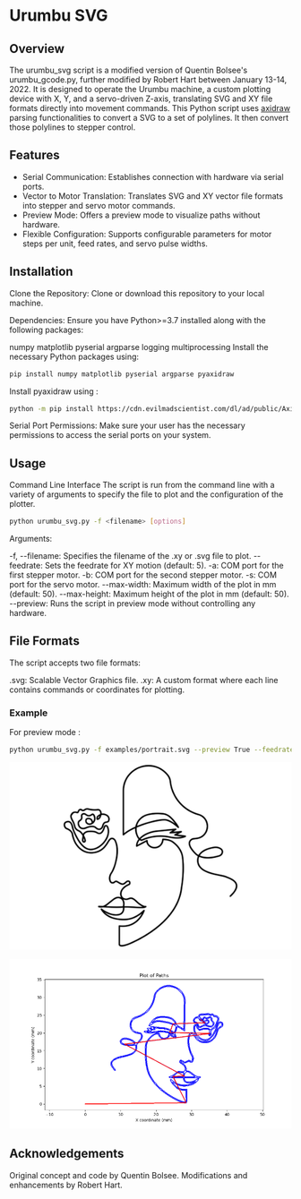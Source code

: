 # Urumbu SVG
## Overview
The urumbu_svg script is a modified version of Quentin Bolsee's urumbu_gcode.py, further modified by Robert Hart between January 13-14, 2022. It is designed to operate the Urumbu machine, a custom plotting device with X, Y, and a servo-driven Z-axis, translating SVG and XY file formats directly into movement commands. This Python script uses [axidraw](https://github.com/evil-mad/axidraw) parsing functionalities to convert a SVG to a set of polylines. It then convert those polylines to stepper control.


## Features
- Serial Communication: Establishes connection with hardware via serial ports.
- Vector to Motor Translation: Translates SVG and XY vector file formats into stepper and servo motor commands.
- Preview Mode: Offers a preview mode to visualize paths without hardware.
- Flexible Configuration: Supports configurable parameters for motor steps per unit, feed rates, and servo pulse widths.


## Installation
Clone the Repository: Clone or download this repository to your local machine.

Dependencies: Ensure you have Python>=3.7 installed along with the following packages:

numpy
matplotlib
pyserial
argparse
logging
multiprocessing
Install the necessary Python packages using:

```bash
pip install numpy matplotlib pyserial argparse pyaxidraw
```
Install pyaxidraw using : 
```bash
python -m pip install https://cdn.evilmadscientist.com/dl/ad/public/AxiDraw_API.zip
```

Serial Port Permissions: Make sure your user has the necessary permissions to access the serial ports on your system.

## Usage
Command Line Interface
The script is run from the command line with a variety of arguments to specify the file to plot and the configuration of the plotter.

```bash
python urumbu_svg.py -f <filename> [options]
```
Arguments:

-f, --filename: Specifies the filename of the .xy or .svg file to plot.
--feedrate: Sets the feedrate for XY motion (default: 5).
-a: COM port for the first stepper motor.
-b: COM port for the second stepper motor.
-s: COM port for the servo motor.
--max-width: Maximum width of the plot in mm (default: 50).
--max-height: Maximum height of the plot in mm (default: 50).
--preview: Runs the script in preview mode without controlling any hardware.


## File Formats
The script accepts two file formats:

.svg: Scalable Vector Graphics file.
.xy: A custom format where each line contains commands or coordinates for plotting.

### Example

For preview mode : 

```bash
python urumbu_svg.py -f examples/portrait.svg --preview True --feedrate 50
```
![Input image](./examples/portrait.png "Input image")

![Input image](./examples/out/portrait_preview.png "Portrait preview")


## Acknowledgements
Original concept and code by Quentin Bolsee.
Modifications and enhancements by Robert Hart.